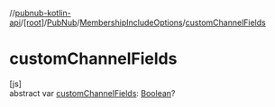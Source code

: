 //[pubnub-kotlin-api](../../../../index.md)/[[root]](../../index.md)/[PubNub](../index.md)/[MembershipIncludeOptions](index.md)/[customChannelFields](custom-channel-fields.md)

# customChannelFields

[js]\
abstract var [customChannelFields](custom-channel-fields.md): [Boolean](https://kotlinlang.org/api/latest/jvm/stdlib/kotlin/-boolean/index.html)?
